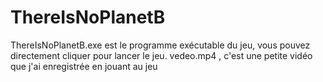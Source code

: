 # ThereIsNoPlanetB
ThereIsNoPlanetB.exe est le programme exécutable du jeu, vous pouvez directement cliquer pour lancer le jeu. 
vedeo.mp4 , c'est une petite vidéo que j'ai enregistrée en jouant au jeu
